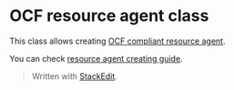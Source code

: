 OCF resource agent class
============

This class allows creating [OCF compliant resource agent](http://linux-ha.org/wiki/OCF_Resource_Agents).

You can check [resource agent creating guide](http://www.linux-ha.org/doc/dev-guides/ra-dev-guide.html).

> Written with [StackEdit](https://stackedit.io/).
